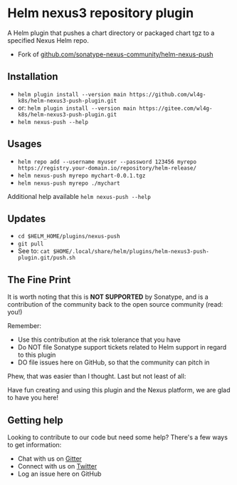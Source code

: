 # Helm nexus3 repository plugin

A Helm plugin that pushes a chart directory or packaged chart tgz to a specified
Nexus Helm repo.

- Fork of [github.com/sonatype-nexus-community/helm-nexus-push](https://github.com/sonatype-nexus-community/helm-nexus-push)

## Installation

- `helm plugin install --version main https://github.com/wl4g-k8s/helm-nexus3-push-plugin.git`
- or: `helm plugin install --version main https://gitee.com/wl4g-k8s/helm-nexus3-push-plugin.git`
- `helm nexus-push --help`

## Usages

- `helm repo add --username myuser --password 123456 myrepo https://registry.your-domain.io/repository/helm-release/`
- `helm nexus-push myrepo mychart-0.0.1.tgz`
- `helm nexus-push myrepo ./mychart`

Additional help available `helm nexus-push --help`

## Updates

- `cd $HELM_HOME/plugins/nexus-push`
- `git pull`
- See to: `cat $HOME/.local/share/helm/plugins/helm-nexus3-push-plugin.git/push.sh`

## The Fine Print

It is worth noting that this is **NOT SUPPORTED** by Sonatype, and is a 
contribution of the community back to the open source community (read: you!)

Remember:

- Use this contribution at the risk tolerance that you have
- Do NOT file Sonatype support tickets related to Helm support in regard to this plugin
- DO file issues here on GitHub, so that the community can pitch in

Phew, that was easier than I thought. Last but not least of all:

Have fun creating and using this plugin and the Nexus platform, we are glad to have you here!

## Getting help

Looking to contribute to our code but need some help? There's a few ways to get information:

- Chat with us on [Gitter](https://gitter.im/sonatype-nexus-community/nexus-developers)
- Connect with us on [Twitter](https://twitter.com/sonatypeDev)
- Log an issue here on GitHub
